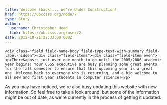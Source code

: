 ```yaml
---
title: Welcome (back)... We're Under Construction! 
href: https://ubccsss.org/node/7
type: Story
author:
  username: Christopher Head
  link: https://ubccsss.org/user/2
date: 2012-10-21T22:33:00.000Z
---
```



    <div class="field field-name-body field-type-text-with-summary field-label-hidden"><div class="field-items"><div class="field-item even"><p>There&apos;s just over one month to go until the 2005/2006 academic year begins! Your CSSS executive are busy planning some great events for the fall semester to ensure that this upcoming year is a great one. Welcome back to everyone who is returning, and a big welcome to all new and first year students in computer science!</p>
<p>As you may have noticed, we&apos;re also busy updating this website with new information. So feel free to take a look around, but some of the information might be out of date, as we&apos;re currently in the process of getting it updated.</p>
</div></div></div>    <footer>
          </footer>
    